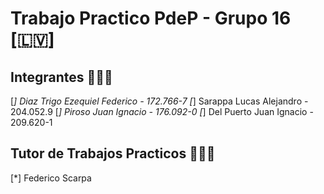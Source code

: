 # Trabajo Practico PdeP - Grupo 16 [🇱🇻]

## Integrantes 👨🏻‍💻
[*] Diaz Trigo Ezequiel Federico - 172.766-7
[*] Sarappa Lucas Alejandro - 204.052.9
[*] Piroso Juan Ignacio - 176.092-0
[*] Del Puerto Juan Ignacio - 209.620-1

## Tutor de Trabajos Practicos 👨🏻‍🏫

[*] Federico Scarpa
